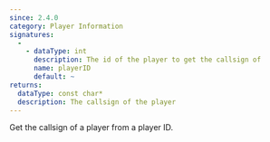 ```yaml
---
since: 2.4.0
category: Player Information
signatures:
  -
    - dataType: int
      description: The id of the player to get the callsign of
      name: playerID
      default: ~
returns:
  dataType: const char*
  description: The callsign of the player
---
```


Get the callsign of a player from a player ID.
